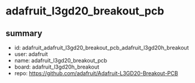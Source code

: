 # adafruit_l3gd20_breakout_pcb
 
## summary 
* id: adafruit_adafruit_l3gd20_breakout_pcb_adafruit_l3gd20h_breakout
* user: adafruit
* name: adafruit_l3gd20_breakout_pcb
* board: adafruit_l3gd20h_breakout
* repo: https://github.com/adafruit/Adafruit-L3GD20-Breakout-PCB








